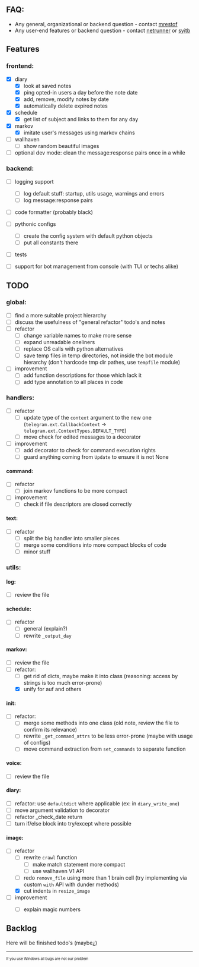 ## FAQ:
- Any general, organizational or backend question -
    contact [mrestof](https://github.com/Mrestof)
- Any user-end features or backend question -
    contact [netrunner](https://github.com/netrunner4)
    or [syitb](https://github.com/GMtranscendence)


## Features

### frontend:
- [x] diary
  - [x] look at saved notes
  - [x] ping opted-in users a day before the note date
  - [x] add, remove, modify notes by date
  - [x] automatically delete expired notes
- [x] schedule
  - [x] get list of subject and links to them for any day
- [x] markov
  - [x] imitate user's messages using markov chains
- [ ] wallhaven
  - [ ] show random beautiful images
- [ ] optional dev mode: clean the message:response pairs once in a while

### backend:
- [ ] logging support
  - [ ] log default stuff: startup, utils usage, warnings and errors
  - [ ] log message:response pairs
- [ ] code formatter (probably black)
- [ ] pythonic configs
  - [ ] create the config system with default python objects
  - [ ] put all constants there
- [ ] tests
- [ ] support for bot management from console (with TUI or techs alike)


## TODO

### global:
- [ ] find a more suitable project hierarchy
- [ ] discuss the usefulness of "general refactor" todo's and notes
- [ ] refactor
  - [ ] change variable names to make more sense
  - [ ] expand unreadable oneliners
  - [ ] replace OS calls with python alternatives
  - [ ] save temp files in temp directories, not inside the bot module hierarchy
    (don't hardcode tmp dir pathes, use `tempfile` module)
- [ ] improvement
  - [ ] add function descriptions for those which lack it
  - [ ] add type annotation to all places in code

### handlers:
- [ ] refactor
  - [ ] update type of the `context` argument to the new one
    (`telegram.ext.CallbackContext` -> `telegram.ext.ContextTypes.DEFAULT_TYPE`)
  - [ ] move check for edited messages to a decorator
- [ ] improvement
  - [ ] add decorator to check for command execution rights
  - [ ] guard anything coming from `Update` to ensure it is not None
#### command:
- [ ] refactor
  - [ ] join markov functions to be more compact
- [ ] improvement
    - [ ] check if file descriptors are closed correctly
#### text:
- [ ] refactor
  - [ ] split the big handler into smaller pieces
  - [ ] merge some conditions into more compact blocks of code
  - [ ] minor stuff

### utils:
#### log:
- [ ] review the file
#### schedule:
- [ ] refactor
  - [ ] general (explain?)
  - [ ] rewrite `_output_day`
#### markov:
- [ ] review the file
- [ ] refactor:
  - [ ] get rid of dicts, maybe make it into class
    (reasoning: access by strings is too much error-prone)
  - [x] unify for auf and others
#### init:
- [ ] refactor:
  - [ ] merge some methods into one class
      (old note, review the file to confirm its relevance)
  - [ ] rewrite `_get_command_attrs` to be less error-prone
      (maybe with usage of configs)
  - [ ] move command extraction from `set_commands` to separate function
#### voice:
- [ ] review the file
#### diary:
- [ ] refactor: use `defaultdict` where applicable (ex: in `diary_write_one`)
- [ ] move argument validation to decorator
- [ ] refactor _check_date return
- [ ] turn if/else block into try/except where possible
#### image:
- [ ] refactor
  - [ ] rewrite `crawl` function
    - [ ] make match statement more compact
    - [ ] use wallhaven V1 API
  - [ ] redo `remove_file` using more than 1 brain cell
    (try implementing via custom `with` API with dunder methods)
  - [x] cut indents in `resize_image`
- [ ] improvement
  - [ ] explain magic numbers


## Backlog
Here will be finished todo's (maybe¿)


---
<sub><sup>If you use Windows all bugs are not our problem</sub></sup>
